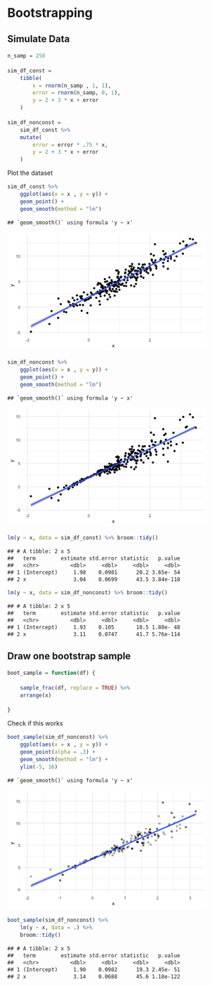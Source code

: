 Bootstrapping
================

## Simulate Data

``` r
n_samp = 250

sim_df_const = 
    tibble(
        x = rnorm(n_samp , 1, 1), 
        error = rnorm(n_samp, 0, 1), 
        y = 2 + 3 * x + error 
    )

sim_df_nonconst =
    sim_df_const %>% 
    mutate(
        error = error * .75 * x, 
        y = 2 + 3 * x + error
    )
```

Plot the dataset

``` r
sim_df_const %>% 
    ggplot(aes(x = x , y = y)) + 
    geom_point() +
    geom_smooth(method = "lm")
```

    ## `geom_smooth()` using formula 'y ~ x'

<img src="Bootstrap_files/figure-gfm/unnamed-chunk-2-1.png" width="90%" />

``` r
sim_df_nonconst %>% 
    ggplot(aes(x = x , y = y)) + 
    geom_point() +
    geom_smooth(method = "lm")
```

    ## `geom_smooth()` using formula 'y ~ x'

<img src="Bootstrap_files/figure-gfm/unnamed-chunk-2-2.png" width="90%" />

``` r
lm(y ~ x, data = sim_df_const) %>% broom::tidy()
```

    ## # A tibble: 2 x 5
    ##   term        estimate std.error statistic   p.value
    ##   <chr>          <dbl>     <dbl>     <dbl>     <dbl>
    ## 1 (Intercept)     1.98    0.0981      20.2 3.65e- 54
    ## 2 x               3.04    0.0699      43.5 3.84e-118

``` r
lm(y ~ x, data = sim_df_nonconst) %>% broom::tidy()
```

    ## # A tibble: 2 x 5
    ##   term        estimate std.error statistic   p.value
    ##   <chr>          <dbl>     <dbl>     <dbl>     <dbl>
    ## 1 (Intercept)     1.93    0.105       18.5 1.88e- 48
    ## 2 x               3.11    0.0747      41.7 5.76e-114

## Draw one bootstrap sample

``` r
boot_sample = function(df) {
    
    sample_frac(df, replace = TRUE) %>% 
    arrange(x)

}
```

Check if this works

``` r
boot_sample(sim_df_nonconst) %>% 
    ggplot(aes(x = x , y = y)) + 
    geom_point(alpha = .3) +
    geom_smooth(method = "lm") +
    ylim(-5, 16)
```

    ## `geom_smooth()` using formula 'y ~ x'

<img src="Bootstrap_files/figure-gfm/unnamed-chunk-5-1.png" width="90%" />

``` r
boot_sample(sim_df_nonconst) %>%
    lm(y ~ x, data = .) %>% 
    broom::tidy() 
```

    ## # A tibble: 2 x 5
    ##   term        estimate std.error statistic   p.value
    ##   <chr>          <dbl>     <dbl>     <dbl>     <dbl>
    ## 1 (Intercept)     1.90    0.0982      19.3 2.45e- 51
    ## 2 x               3.14    0.0688      45.6 1.18e-122

